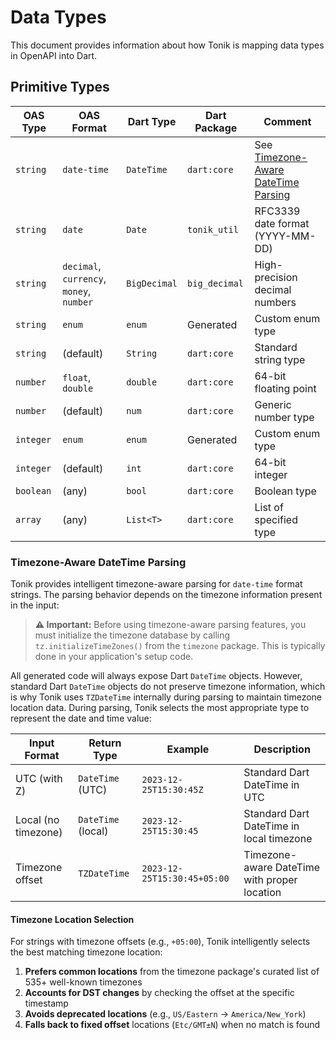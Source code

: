 # Data Types

This document provides information about how Tonik is mapping data types in OpenAPI into Dart.


## Primitive Types

| OAS Type | OAS Format | Dart Type | Dart Package | Comment |
|----------|------------|-----------|--------------|---------|
| `string` | `date-time` | `DateTime` | `dart:core` | See [Timezone-Aware DateTime Parsing](#timezone-aware-datetime-parsing) |
| `string` | `date` | `Date` | `tonik_util` | RFC3339 date format (YYYY-MM-DD) |
| `string` | `decimal`, `currency`, `money`, `number` | `BigDecimal` | `big_decimal` | High-precision decimal numbers |
| `string` | `enum` | `enum` | Generated | Custom enum type |
| `string` | (default) | `String` | `dart:core` | Standard string type |
| `number` | `float`, `double` | `double` | `dart:core` | 64-bit floating point |
| `number` | (default) | `num` | `dart:core` | Generic number type |
| `integer` | `enum` | `enum` | Generated | Custom enum type |
| `integer` | (default) | `int` | `dart:core` | 64-bit integer |
| `boolean` | (any) | `bool` | `dart:core` | Boolean type |
| `array` | (any) | `List<T>` | `dart:core` | List of specified type |

### Timezone-Aware DateTime Parsing

Tonik provides intelligent timezone-aware parsing for `date-time` format strings. The parsing behavior depends on the timezone information present in the input:

> **⚠️ Important:** Before using timezone-aware parsing features, you must initialize the timezone database by calling `tz.initializeTimeZones()` from the `timezone` package. This is typically done in your application's setup code.

All generated code will always expose Dart `DateTime` objects. However, standard Dart `DateTime` objects do not preserve timezone information, which is why Tonik uses `TZDateTime` internally during parsing to maintain timezone location data. During parsing, Tonik selects the most appropriate type to represent the date and time value:

| Input Format | Return Type | Example | Description |
|--------------|-------------|---------|-------------|
| UTC (with Z) | `DateTime` (UTC) | `2023-12-25T15:30:45Z` | Standard Dart DateTime in UTC |
| Local (no timezone) | `DateTime` (local) | `2023-12-25T15:30:45` | Standard Dart DateTime in local timezone |
| Timezone offset | `TZDateTime` | `2023-12-25T15:30:45+05:00` | Timezone-aware DateTime with proper location |



#### Timezone Location Selection

For strings with timezone offsets (e.g., `+05:00`), Tonik intelligently selects the best matching timezone location:

1. **Prefers common locations** from the timezone package's curated list of 535+ well-known timezones
2. **Accounts for DST changes** by checking the offset at the specific timestamp
3. **Avoids deprecated locations** (e.g., `US/Eastern` → `America/New_York`)
4. **Falls back to fixed offset** locations (`Etc/GMT±N`) when no match is found

